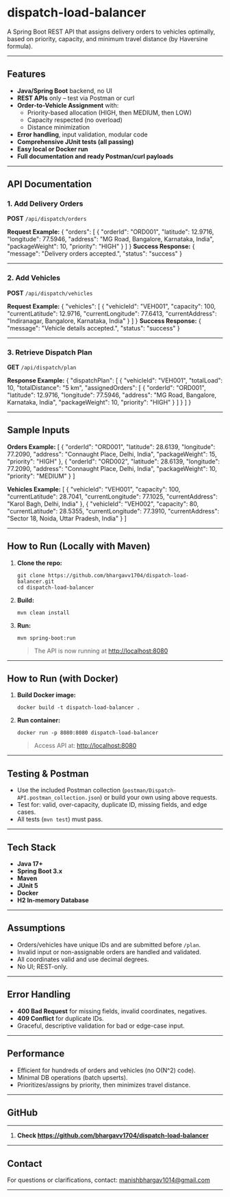 # dispatch-load-balancer

A Spring Boot REST API that assigns delivery orders to vehicles optimally, based on priority, capacity, and minimum travel distance (by Haversine formula).

---

## Features

- **Java/Spring Boot** backend, no UI
- **REST APIs** only – test via Postman or curl
- **Order-to-Vehicle Assignment** with:
  - Priority-based allocation (HIGH, then MEDIUM, then LOW)
  - Capacity respected (no overload)
  - Distance minimization
- **Error handling**, input validation, modular code
- **Comprehensive JUnit tests (all passing)**
- **Easy local or Docker run**
- **Full documentation and ready Postman/curl payloads**

---

## API Documentation

### 1. Add Delivery Orders

**POST** `/api/dispatch/orders`

**Request Example:**
{
"orders": [
{
"orderId": "ORD001",
"latitude": 12.9716,
"longitude": 77.5946,
"address": "MG Road, Bangalore, Karnataka, India",
"packageWeight": 10,
"priority": "HIGH"
}
]
}
**Success Response:**
{
"message": "Delivery orders accepted.",
"status": "success"
}

---

### 2. Add Vehicles

**POST** `/api/dispatch/vehicles`

**Request Example:**
{
"vehicles": [
{
"vehicleId": "VEH001",
"capacity": 100,
"currentLatitude": 12.9716,
"currentLongitude": 77.6413,
"currentAddress": "Indiranagar, Bangalore, Karnataka, India"
}
]
}
**Success Response:**
{
"message": "Vehicle details accepted.",
"status": "success"
}

---

### 3. Retrieve Dispatch Plan

**GET** `/api/dispatch/plan`

**Response Example:**
{
"dispatchPlan": [
{
"vehicleId": "VEH001",
"totalLoad": 10,
"totalDistance": "5 km",
"assignedOrders": [
{
"orderId": "ORD001",
"latitude": 12.9716,
"longitude": 77.5946,
"address": "MG Road, Bangalore, Karnataka, India",
"packageWeight": 10,
"priority": "HIGH"
}
]
}
]
}

---

## Sample Inputs

**Orders Example:**
[
{ "orderId": "ORD001", "latitude": 28.6139, "longitude": 77.2090, "address": "Connaught Place, Delhi, India", "packageWeight": 15, "priority": "HIGH" },
{ "orderId": "ORD002", "latitude": 28.6139, "longitude": 77.2090, "address": "Connaught Place, Delhi, India", "packageWeight": 10, "priority": "MEDIUM" }
]

**Vehicles Example:**
[
{ "vehicleId": "VEH001", "capacity": 100, "currentLatitude": 28.7041, "currentLongitude": 77.1025, "currentAddress": "Karol Bagh, Delhi, India" },
{ "vehicleId": "VEH002", "capacity": 80, "currentLatitude": 28.5355, "currentLongitude": 77.3910, "currentAddress": "Sector 18, Noida, Uttar Pradesh, India" }
]

---

## How to Run (Locally with Maven)

1. **Clone the repo:**
    ```
    git clone https://github.com/bhargavv1704/dispatch-load-balancer.git
    cd dispatch-load-balancer
    ```
2. **Build:**
    ```
    mvn clean install
    ```
3. **Run:**
    ```
    mvn spring-boot:run
    ```
   > The API is now running at [http://localhost:8080](http://localhost:8080)

---

## How to Run (with Docker)

1. **Build Docker image:**
    ```
    docker build -t dispatch-load-balancer .
    ```
2. **Run container:**
    ```
    docker run -p 8080:8080 dispatch-load-balancer
    ```
   > Access API at: [http://localhost:8080](http://localhost:8080)

---

## Testing & Postman

- Use the included Postman collection (`postman/Dispatch-API.postman_collection.json`) or build your own using above requests.
- Test for: valid, over-capacity, duplicate ID, missing fields, and edge cases.
- All tests (`mvn test`) must pass.

---

## Tech Stack

- **Java 17+**
- **Spring Boot 3.x**
- **Maven**
- **JUnit 5**
- **Docker**
- **H2 In-memory Database**

---

## Assumptions

- Orders/vehicles have unique IDs and are submitted before `/plan`.
- Invalid input or non-assignable orders are handled and validated.
- All coordinates valid and use decimal degrees.
- No UI; REST-only.

---

## Error Handling

- **400 Bad Request** for missing fields, invalid coordinates, negatives.
- **409 Conflict** for duplicate IDs.
- Graceful, descriptive validation for bad or edge-case input.

---

## Performance

- Efficient for hundreds of orders and vehicles (no O(N^2) code).
- Minimal DB operations (batch upserts).
- Prioritizes/assigns by priority, then minimizes travel distance.

---

## GitHub
---
1. **Check https://github.com/bhargavv1704/dispatch-load-balancer**

---

## Contact

For questions or clarifications, contact: manishbhargav1014@gmail.com

---
